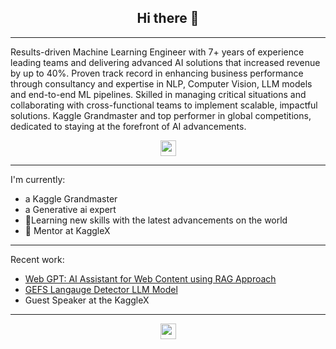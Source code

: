 <h2 align="center">Hi there 👋</h2>

---
Results-driven Machine Learning Engineer with 7+ years of experience leading teams and delivering advanced AI solutions that increased revenue by up to 40%. Proven track record in enhancing business performance through consultancy and expertise in NLP, Computer Vision, LLM models and end-to-end ML pipelines. Skilled in managing critical situations and collaborating with cross-functional teams to implement scalable, impactful solutions. Kaggle Grandmaster and top performer in global competitions, dedicated to staying at the forefront of AI advancements.

<p align=center>
<a href="https://www.kaggle.com/muhammadimran112233"><img height="25" src="https://img.shields.io/badge/Kaggle-profile-%2320beff"></a>
</p>

---
I'm currently:
-   a Kaggle Grandmaster
-   a Generative ai expert
- 🌱Learning new skills with the latest advancements on the world 
- 👯 Mentor at KaggleX
---

Recent work:
- <a href="https://github.com/Imran-ml/WebGPT-Your-AI-Assistant-for-Web-Content">Web GPT: AI Assistant for Web Content using RAG Approach</a>
- <a href="https://huggingface.co/ImranzamanML/GEFS-language-detector">GEFS Langauge Detector LLM Model</a>
- Guest Speaker at the KaggleX

---

<!--<p align="center">
  <img align="center" src="https://github-readme-stats.vercel.app/api/top-langs/?username=Imran-ml&layout=compact)](https://github.com/anuraghazra/github-readme-stats" />
</p> -->

<p align=center>
<img height="25" src="https://komarev.com/ghpvc/?username=Imran-ml&color=brightgreen" />
<a href="https://github.com/Imran-ml">
</a>
</p>


<!-- ![Imran's github stats](https://github-readme-stats.vercel.app/api?username=Imran-ml&show_icons=true&hide=contribs,issues)

